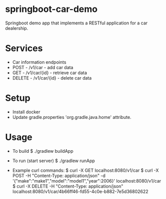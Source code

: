 springboot-car-demo
===

Springboot demo app that implements a RESTful application for a car dealership.

Services
====
- Car information endpoints 
 - POST   - /v1/car      - add car data
 - GET    - /v1/car/{id} - retrieve car data
 - DELETE - /v1/car/{id} - delete car data

Setup
====
- Install docker
- Update gradle.properties 'org.gradle.java.home' attribute.

Usage
====
- To build
 $ ./gradlew buildApp
- To run (start server)
 $ ./gradlew runApp

- Example curl commands:
 $ curl -X GET localhost:8080/v1/car
 $ curl -X POST -H "Content-Type: application/json" -d '{"make":"make1","model":"model1","year":2006}' localhost:8080/v1/car
 $ curl -X DELETE -H "Content-Type: application/json" localhost:8080/v1/car/4b66ff46-fd55-4c0e-b882-7e5d36802622
